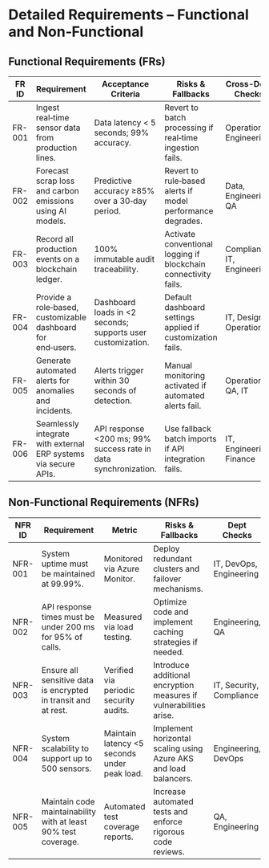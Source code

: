 # Detailed Requirements – Functional and Non‑Functional

## Functional Requirements (FRs)

| FR ID  | Requirement                                                      | Acceptance Criteria                                            | Risks & Fallbacks                                            | Cross-Dept Checks         | Priority |
|--------|------------------------------------------------------------------|----------------------------------------------------------------|--------------------------------------------------------------|---------------------------|----------|
| FR-001 | Ingest real‑time sensor data from production lines.             | Data latency < 5 seconds; 99% accuracy.                        | Revert to batch processing if real‑time ingestion fails.     | Operations, Engineering   | High     |
| FR-002 | Forecast scrap loss and carbon emissions using AI models.        | Predictive accuracy ≥85% over a 30‑day period.                 | Revert to rule‑based alerts if model performance degrades.    | Data, Engineering, QA     | High     |
| FR-003 | Record all production events on a blockchain ledger.             | 100% immutable audit traceability.                           | Activate conventional logging if blockchain connectivity fails.| Compliance, IT, Engineering | Medium   |
| FR-004 | Provide a role‑based, customizable dashboard for end‑users.       | Dashboard loads in <2 seconds; supports user customization.    | Default dashboard settings applied if customization fails.   | IT, Design, Operations    | High     |
| FR-005 | Generate automated alerts for anomalies and incidents.           | Alerts trigger within 30 seconds of detection.                | Manual monitoring activated if automated alerts fail.        | Operations, QA, IT        | Medium   |
| FR-006 | Seamlessly integrate with external ERP systems via secure APIs.   | API response <200 ms; 99% success rate in data synchronization. | Use fallback batch imports if API integration fails.         | IT, Engineering, Finance  | High     |

## Non‑Functional Requirements (NFRs)

| NFR ID | Requirement                                                     | Metric                                          | Risks & Fallbacks                                              | Dept Checks              | Priority |
|--------|-----------------------------------------------------------------|-------------------------------------------------|----------------------------------------------------------------|--------------------------|----------|
| NFR-001| System uptime must be maintained at 99.99%.                     | Monitored via Azure Monitor.                    | Deploy redundant clusters and failover mechanisms.             | IT, DevOps, Engineering  | High     |
| NFR-002| API response times must be under 200 ms for 95% of calls.       | Measured via load testing.                      | Optimize code and implement caching strategies if needed.      | Engineering, QA          | High     |
| NFR-003| Ensure all sensitive data is encrypted in transit and at rest.  | Verified via periodic security audits.          | Introduce additional encryption measures if vulnerabilities arise.| IT, Security, Compliance | High     |
| NFR-004| System scalability to support up to 500 sensors.                | Maintain latency <5 seconds under peak load.    | Implement horizontal scaling using Azure AKS and load balancers. | Engineering, DevOps      | High     |
| NFR-005| Maintain code maintainability with at least 90% test coverage.    | Automated test coverage reports.                | Increase automated tests and enforce rigorous code reviews.     | QA, Engineering          | Medium   |
